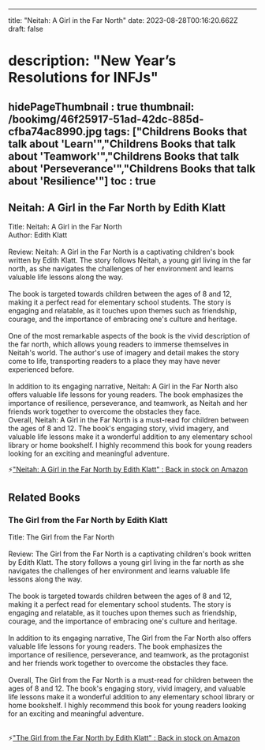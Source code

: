 
---
title: "Neitah: A Girl in the Far North"
date: 2023-08-28T00:16:20.662Z
draft: false
# description: "New Year’s Resolutions for INFJs"
hidePageThumbnail : true
thumbnail: /bookimg/46f25917-51ad-42dc-885d-cfba74ac8990.jpg
tags: ["Childrens Books that talk about 'Learn'","Childrens Books that talk about 'Teamwork'","Childrens Books that talk about 'Perseverance'","Childrens Books that talk about 'Resilience'"]
toc : true
---
## Neitah: A Girl in the Far North by Edith Klatt

Title: Neitah: A Girl in the Far North</br>
Author: Edith Klatt</br></br>
Review: Neitah: A Girl in the Far North is a captivating children's book written by Edith Klatt. The story follows Neitah, a young girl living in the far north, as she navigates the challenges of her environment and learns valuable life lessons along the way.</br></br>
The book is targeted towards children between the ages of 8 and 12, making it a perfect read for elementary school students. The story is engaging and relatable, as it touches upon themes such as friendship, courage, and the importance of embracing one's culture and heritage.</br></br>
One of the most remarkable aspects of the book is the vivid description of the far north, which allows young readers to immerse themselves in Neitah's world. The author's use of imagery and detail makes the story come to life, transporting readers to a place they may have never experienced before.</br></br>
In addition to its engaging narrative, Neitah: A Girl in the Far North also offers valuable life lessons for young readers. The book emphasizes the importance of resilience, perseverance, and teamwork, as Neitah and her friends work together to overcome the obstacles they face.</br>
Overall, Neitah: A Girl in the Far North is a must-read for children between the ages of 8 and 12. The book's engaging story, vivid imagery, and valuable life lessons make it a wonderful addition to any elementary school library or home bookshelf. I highly recommend this book for young readers looking for an exciting and meaningful adventure.</br>

<p>⚡<a id="aflink" href="https://www.amazon.com/gp/search?ie=UTF8&tag=klayu00-20&linkCode=ur2&linkId=6639bed89a8ad8dd2705e40644eb43d3&camp=1789&creative=9325&index=books&keywords=Neitah: A Girl in the Far North by Edith Klatt" class="one" target="_blank" title='"Neitah: A Girl in the Far North by Edith Klatt" : Back in stock on Amazon'>"Neitah: A Girl in the Far North by Edith Klatt" : Back in stock on Amazon</a></p>

## Related Books
### The Girl from the Far North by Edith Klatt
Title: The Girl from the Far North</br></br>
Review: The Girl from the Far North is a captivating children's book written by Edith Klatt. The story follows a young girl living in the far north as she navigates the challenges of her environment and learns valuable life lessons along the way.</br></br>
The book is targeted towards children between the ages of 8 and 12, making it a perfect read for elementary school students. The story is engaging and relatable, as it touches upon themes such as friendship, courage, and the importance of embracing one's culture and heritage.</br></br>
In addition to its engaging narrative, The Girl from the Far North also offers valuable life lessons for young readers. The book emphasizes the importance of resilience, perseverance, and teamwork, as the protagonist and her friends work together to overcome the obstacles they face.</br></br>
Overall, The Girl from the Far North is a must-read for children between the ages of 8 and 12. The book's engaging story, vivid imagery, and valuable life lessons make it a wonderful addition to any elementary school library or home bookshelf. I highly recommend this book for young readers looking for an exciting and meaningful adventure.</br></br>

<p>⚡<a id="aflink" href="https://www.amazon.com/gp/search?ie=UTF8&tag=klayu00-20&linkCode=ur2&linkId=6639bed89a8ad8dd2705e40644eb43d3&camp=1789&creative=9325&index=books&keywords=The Girl from the Far North by Edith Klatt" class="one" target="_blank" title='"The Girl from the Far North by Edith Klatt" : Back in stock on Amazon'>"The Girl from the Far North by Edith Klatt" : Back in stock on Amazon</a></p>
